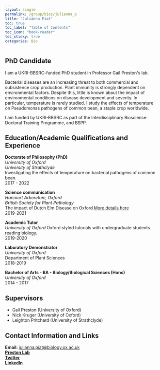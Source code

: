 ```yaml
---
layout: single
permalink: /group/bios/julianna_p
title: "Julianna Piat"
toc: true
toc_label: "Table of Contents"
toc_icon: "book-reader"
toc_sticky: true
categories: Bio
---
```


## PhD Candidate

I am a UKRI-BBSRC-funded PhD student in Professor Gail Preston's lab.

Bacterial diseases are an increasing threat to both commercial and subsistence crop production. Plant immunity is strongly dependent on environmental factors. Despite this, little is known about the impact of environmental conditions on disease development and severity. In particular, temperature is rarely studied. I study the effects of temperature on Pseudomonas pathogens of common bean, a staple crop worldwide.

I am funded by UKRI-BBSRC as part of the Interdisciplinary Bioscience Doctoral Training Programme, and BSPP. 

## Education/Academic Qualifications and Experience

**Doctorate of Philosophy (PhD)**  
*University of Oxford*  
*University of Strathclyde*  
Investigating the effects of temperature on bacterial pathogens of common bean.  
2017 - 2022

**Science communication**  
*Harcourt Arboretum, Oxford*  
*British Society for Plant Pathology*  
The impact of Dutch Elm Disease on Oxford [More details here](https://preston.web.ox.ac.uk/dutch-elm-disease)  
2019-2021

**Academic Tutor**  
*University of Oxford*
Oxford styled tutorials with undergraduate students reading biology.  
2019-2020

**Laboratory Demonstrator**  
*University of Oxford*  
Department of Plant Sciences  
2018-2019  

**Bachelor of Arts - BA - Biology/Biological Sciences (Hons)**  
*University of Oxford*  
2014 - 2017  


## Supervisors

- Gail Preston (University of Oxford)
- Nick Kruger (University of Oxford)
- Leighton Pritchard (University of Strathclyde)


## Contact Information and Links

**Email:** julianna.piat@biology.ox.ac.uk   
[**Preston Lab**](https://preston.web.ox.ac.uk/home)  
[**Twitter**](https://twitter.com/JuliannaPiat)  
[**LinkedIn**](https://uk.linkedin.com/in/julianna-i-o-piat-1239961a9)  
